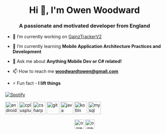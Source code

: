 <h1 align="center">Hi 👋, I'm Owen Woodward</h1>
<h3 align="center">A passionate and motivated developer from England</h3>

- 🔭 I’m currently working on [GainzTrackerV2](https://github.com/WoodwardTOwen/GainzTrackerV2)

- 🌱 I’m currently learning **Mobile Application Architecture Practices and Development**

- 💬 Ask me about **Anything Mobile Dev or C# related!**

- 📫 How to reach me **woodwardtowen@gmail.com**

- ⚡ Fun fact - **I lift things**


[![Spotify](https://fc_till_i_die.vercel.app/api/spotify)](https://open.spotify.com/user/fc_till_i_die)

<p align="left"><img src="https://devicons.github.io/devicon/devicon.git/icons/android/android-original-wordmark.svg" alt="android" width="40" height="40"/> <img src="https://devicons.github.io/devicon/devicon.git/icons/cplusplus/cplusplus-original.svg" alt="cplusplus" width="40" height="40"/> <img src="https://devicons.github.io/devicon/devicon.git/icons/csharp/csharp-original.svg" alt="csharp" width="40" height="40"/> <img src="https://www.vectorlogo.zone/logos/git-scm/git-scm-icon.svg" alt="git" width="40" height="40"/> <img src="https://devicons.github.io/devicon/devicon.git/icons/java/java-original-wordmark.svg" alt="java" width="40" height="40"/> <img src="https://www.vectorlogo.zone/logos/kotlinlang/kotlinlang-icon.svg" alt="kotlin" width="40" height="40"/> <img src="https://devicons.github.io/devicon/devicon.git/icons/mysql/mysql-original-wordmark.svg" alt="mysql" width="40" height="40"/></p><p align="center">
<a href="https://linkedin.com/in/owen woodward" target="blank"><img align="center" src="https://cdn.jsdelivr.net/npm/simple-icons@3.0.1/icons/linkedin.svg" alt="owen woodward" height="30" width="30" /></a>
<a href="https://instagram.com/owen_woodyy" target="blank"><img align="center" src="https://cdn.jsdelivr.net/npm/simple-icons@3.0.1/icons/instagram.svg" alt="owen_woodyy" height="30" width="30" /></a>
</p>

